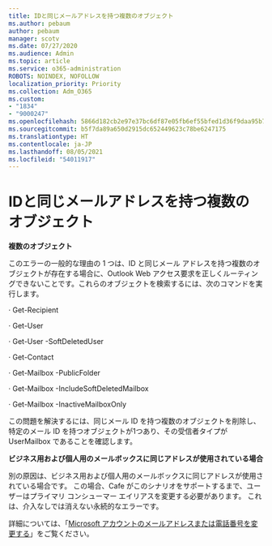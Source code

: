```yaml
---
title: IDと同じメールアドレスを持つ複数のオブジェクト
ms.author: pebaum
author: pebaum
manager: scotv
ms.date: 07/27/2020
ms.audience: Admin
ms.topic: article
ms.service: o365-administration
ROBOTS: NOINDEX, NOFOLLOW
localization_priority: Priority
ms.collection: Adm_O365
ms.custom:
- "1834"
- "9000247"
ms.openlocfilehash: 5866d182cb2e97e37bc6df87e05fb6ef55bfed1d36f9daa95b7b8993a509e2dd
ms.sourcegitcommit: b5f7da89a650d2915dc652449623c78be6247175
ms.translationtype: HT
ms.contentlocale: ja-JP
ms.lasthandoff: 08/05/2021
ms.locfileid: "54011917"
---
```

# <a name="multiple-objects-have-the-same-email-address-as-identity"></a>IDと同じメールアドレスを持つ複数のオブジェクト

**複数のオブジェクト**

このエラーの一般的な理由の 1 つは、ID と同じメール アドレスを持つ複数のオブジェクトが存在する場合に、Outlook Web アクセス要求を正しくルーティングできないことです。これらのオブジェクトを検索するには、次のコマンドを実行します。

· Get-Recipient <email address>

· Get-User <email address>

· Get-User <email address> -SoftDeletedUser

· Get-Contact <email address>

· Get-Mailbox <email address> -PublicFolder

· Get-Mailbox <email address> -IncludeSoftDeletedMailbox

· Get-Mailbox <email address> -InactiveMailboxOnly

この問題を解決するには、同じメール ID を持つ複数のオブジェクトを削除し、特定のメール ID を持つオブジェクトが1つあり、その受信者タイプが UserMailbox であることを確認します。

**ビジネス用および個人用のメールボックスに同じアドレスが使用されている場合**

別の原因は、ビジネス用および個人用のメールボックスに同じアドレスが使用されている場合です。 この場合、Cafe がこのシナリオをサポートするまで、ユーザーはプライマリ コンシューマー エイリアスを変更する必要があります。 これは、介入なしでは消えない永続的なエラーです。

詳細については、「[Microsoft アカウントのメールアドレスまたは電話番号を変更する](https://support.microsoft.com/help/11545/microsoft-account-rename-your-personal-account)」をご覧ください。